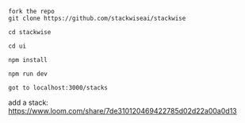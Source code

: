 ```
fork the repo
git clone https://github.com/stackwiseai/stackwise

cd stackwise

cd ui

npm install

npm run dev

got to localhost:3000/stacks

```
add a stack: https://www.loom.com/share/7de310120469422785d02d22a00a0d13
